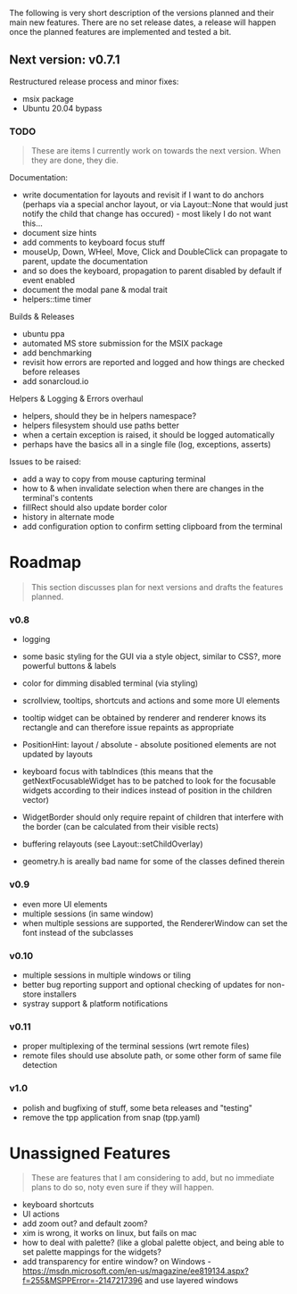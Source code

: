 ﻿The following is very short description of the versions planned and their main new features. There are no set release dates, a release will happen once the planned features are implemented and tested a bit.

## Next version: v0.7.1

Restructured release process and minor fixes:

- msix package
- Ubuntu 20.04 bypass

### TODO

> These are items I currently work on towards the next version. When they are done, they die.  

Documentation:

- write documentation for layouts and revisit if I want to do anchors (perhaps via a special anchor layout, or via Layout::None that would just notify the child that change has occured) - most likely I do not want this... 
- document size hints 
- add comments to keyboard focus stuff
- mouseUp, Down, WHeel, Move, Click and DoubleClick can propagate to parent, update the documentation
- and so does the keyboard, propagation to parent disabled by default if event enabled 
- document the modal pane & modal trait
- helpers::time timer

Builds & Releases

- ubuntu ppa
- automated MS store submission for the MSIX package
- add benchmarking
- revisit how errors are reported and logged and how things are checked before releases
- add sonarcloud.io

Helpers & Logging & Errors overhaul

- helpers, should they be in helpers namespace?
- helpers filesystem should use paths better
- when a certain exception is raised, it should be logged automatically
- perhaps have the basics all in a single file (log, exceptions, asserts)

Issues to be raised:

- add a way to copy from mouse capturing terminal
- how to & when invalidate selection when there are changes in the terminal's contents
- fillRect should also update border color
- history in alternate mode
- add configuration option to confirm setting clipboard from the terminal

# Roadmap

> This section discusses plan for next versions and drafts the features planned. 

### v0.8

- logging 
- some basic styling for the GUI via a style object, similar to CSS?, more powerful buttons & labels
- color for dimming disabled terminal (via styling)
- scrollview, tooltips, shortcuts and actions and some more UI elements
- tooltip widget can be obtained by renderer and renderer knows its rectangle and can therefore issue repaints as appropriate
- PositionHint: layout / absolute - absolute positioned elements are not updated by layouts
- keyboard focus with tabIndices (this means that the getNextFocusableWidget has to be patched to look for the focusable widgets according to their indices instead of position in the children vector)

- WidgetBorder should only require repaint of children that interfere with the border (can be calculated from their visible rects)
- buffering relayouts (see Layout::setChildOverlay)

- geometry.h is areally bad name for some of the classes defined therein


### v0.9

- even more UI elements
- multiple sessions (in same window)
- when multiple sessions are supported, the RendererWindow can set the font instead of the subclasses

### v0.10

- multiple sessions in multiple windows or tiling
- better bug reporting support and optional checking of updates for non-store installers
- systray support & platform notifications

### v0.11

- proper multiplexing of the terminal sessions (wrt remote files)
- remote files should use absolute path, or some other form of same file detection

### v1.0

- polish and bugfixing of stuff, some beta releases and "testing"
- remove the tpp application from snap (tpp.yaml)

# Unassigned Features

> These are features that I am considering to add, but no immediate plans to do so, noty even sure if they will happen.  

- keyboard shortcuts
- UI actions
- add zoom out? and default zoom? 
- xim is wrong, it works on linux, but fails on mac
- how to deal with palette? (like a global palette object, and being able to set palette mappings for the widgets? 
- add transparency for entire window? on Windows - https://msdn.microsoft.com/en-us/magazine/ee819134.aspx?f=255&MSPPError=-2147217396 and use layered windows


